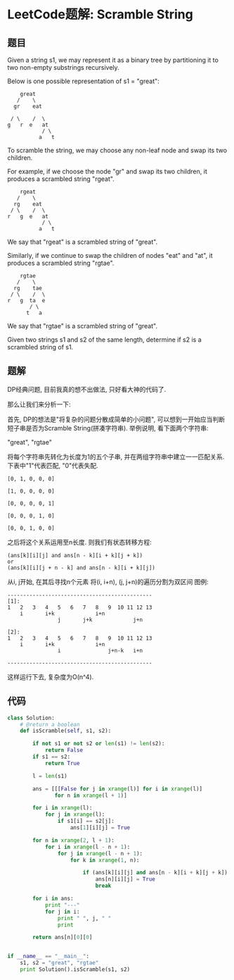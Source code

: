 # LeetCode题解: Scramble String

## 题目

Given a string s1, we may represent it as a binary tree by partitioning it to two non-empty substrings recursively.

Below is one possible representation of s1 = "great":

        great
       /    \
      gr    eat

     / \    /  \
    g   r  e   at
               / \
              a   t

To scramble the string, we may choose any non-leaf node and swap its two children.

For example, if we choose the node "gr" and swap its two children, it produces a scrambled string "rgeat".

        rgeat
       /    \
      rg    eat
     / \    /  \
    r   g  e   at
               / \
              a   t

We say that "rgeat" is a scrambled string of "great".

Similarly, if we continue to swap the children of nodes "eat" and "at", it produces a scrambled string "rgtae".

        rgtae
       /    \
      rg    tae
     / \    /  \
    r   g  ta  e
           / \
          t   a

We say that "rgtae" is a scrambled string of "great".

Given two strings s1 and s2 of the same length, determine if s2 is a scrambled string of s1.

## 题解

DP经典问题, 目前我真的想不出做法, 只好看大神的代码了.

那么让我们来分析一下:

首先, DP的想法是"将复杂的问题分散成简单的小问题", 可以想到一开始应当判断短子串是否为Scramble String(拼凑字符串). 举例说明, 看下面两个字符串:

"great", "rgtae"

将每个字符串先转化为长度为1的五个子串, 并在两组字符串中建立一一匹配关系. 下表中"1"代表匹配, "0"代表失配.

    [0, 1, 0, 0, 0]  

    [1, 0, 0, 0, 0]  

    [0, 0, 0, 0, 1]  

    [0, 0, 0, 1, 0]  

    [0, 0, 1, 0, 0]

之后将这个关系运用至n长度. 则我们有状态转移方程:

    (ans[k][i][j] and ans[n - k][i + k][j + k])
    or
    (ans[k][i][j + n - k] and ans[n - k][i + k][j])

从i, j开始, 在其后寻找n个元素
将(i, i+n), (j, j+n)的遍历分割为双区间
图例:

    ----------------------------------------------
    [1]:
    1   2   3   4   5   6   7   8   9  10 11 12 13
        i       i+k             i+n
                    j       j+k             j+n

    [2]:
    1   2   3   4   5   6   7   8   9  10 11 12 13
        i       i+k             i+n
                    i               j+n-k   i+n

    ----------------------------------------------

这样运行下去, 复杂度为O(n^4).

## 代码

```python
class Solution:
    # @return a boolean
    def isScramble(self, s1, s2):

        if not s1 or not s2 or len(s1) != len(s2):
            return False
        if s1 == s2:
            return True

        l = len(s1)

        ans = [[[False for j in xrange(l)] for i in xrange(l)]
               for n in xrange(l + 1)]

        for i in xrange(l):
            for j in xrange(l):
                if s1[i] == s2[j]:
                    ans[1][i][j] = True

        for n in xrange(2, l + 1):
            for i in xrange(l - n + 1):
                for j in xrange(l - n + 1):
                    for k in xrange(1, n):

                        if (ans[k][i][j] and ans[n - k][i + k][j + k]) or (ans[k][i][j + n - k] and ans[n - k][i + k][j]):
                            ans[n][i][j] = True
                            break

        for i in ans:
            print "---"
            for j in i:
                print " ", j, " "
                print

        return ans[n][0][0]


if __name__ == "__main__":
    s1, s2 = "great", "rgtae"
    print Solution().isScramble(s1, s2)
```
